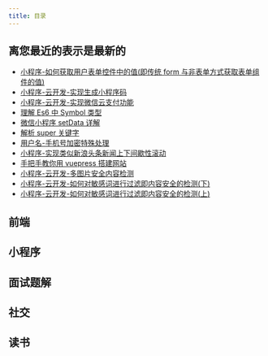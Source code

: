 ```yaml
---
title: 目录
---
```


## 离您最近的表示是最新的

- [小程序-如何获取用户表单控件中的值(即传统 form 与非表单方式获取表单组件的值)](../wechat/minprogram/get-inputval)
- [小程序-云开发-实现生成小程序码](../wechat/cloudev/cloud-create-small-code)
- [小程序-云开发-实现微信云支付功能](../wechat/cloudev/cloud-payment-function)
- [理解 Es6 中 Symbol 类型](../fontend/js/understand-symbol)
- [微信小程序 setData 详解](../wechat/minprogram/setdata-detail)
- [解析 super 关键字](../fontend/js/resolve-super-keyword)
- [用户名-手机号加密特殊处理](../fontend/js/name-mobile-encrye)
- [小程序-实现类似新浪头条新闻上下间歇性滚动](../wechat/minprogram/new-scroll-up-down)
- [手把手教你用 vuepress 搭建网站](../fontend/tools/vuepress-build-blog)
- [小程序-云开发-多图片安全内容检测](../wechat/cloudev/img-security-check)
- [小程序-云开发-如何对敏感词进行过滤即内容安全的检测(下)](../wechat/cloudev/content-security-part2)
- [小程序-云开发-如何对敏感词进行过滤即内容安全的检测(上)](../wechat/cloudev/content-security-part1)

## 前端

<latest-FontEnd />

## 小程序

<latest-MinProgram />

## 面试题解

<latest-InterviewTip />

## 社交

<latest-Social />

## 读书

<latest-ReadBook />

<footer-FooterLink :isShareLink="true" :isDaShang="true" />
